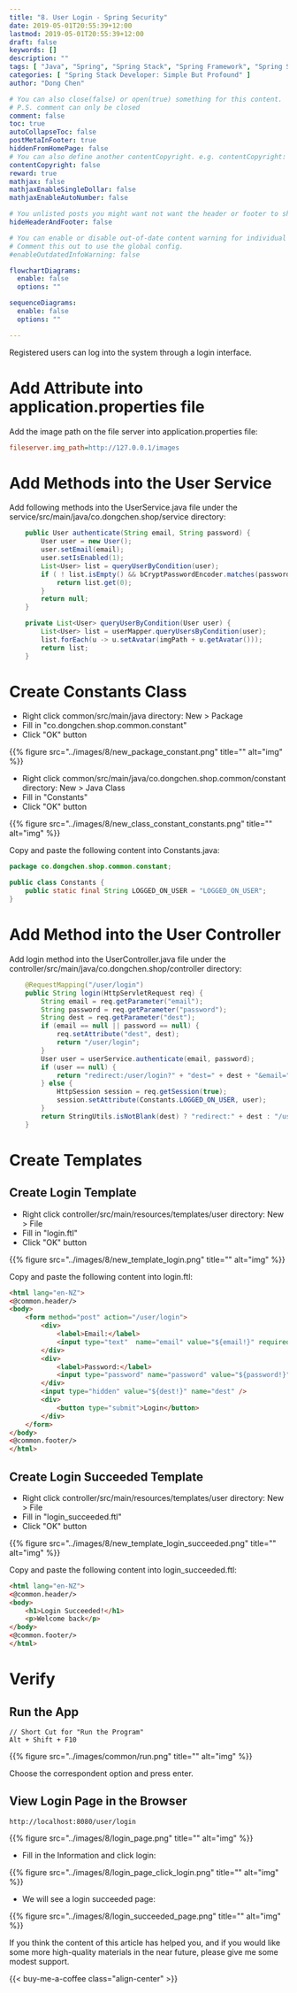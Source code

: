```yaml
---
title: "8. User Login - Spring Security"
date: 2019-05-01T20:55:39+12:00
lastmod: 2019-05-01T20:55:39+12:00
draft: false
keywords: []
description: ""
tags: [ "Java", "Spring", "Spring Stack", "Spring Framework", "Spring Security" ]
categories: [ "Spring Stack Developer: Simple But Profound" ]
author: "Dong Chen"

# You can also close(false) or open(true) something for this content.
# P.S. comment can only be closed
comment: false
toc: true
autoCollapseToc: false
postMetaInFooter: true
hiddenFromHomePage: false
# You can also define another contentCopyright. e.g. contentCopyright: "This is another copyright."
contentCopyright: false
reward: true
mathjax: false
mathjaxEnableSingleDollar: false
mathjaxEnableAutoNumber: false

# You unlisted posts you might want not want the header or footer to show
hideHeaderAndFooter: false

# You can enable or disable out-of-date content warning for individual post.
# Comment this out to use the global config.
#enableOutdatedInfoWarning: false

flowchartDiagrams:
  enable: false
  options: ""

sequenceDiagrams: 
  enable: false
  options: ""

---
```


Registered users can log into the system through a login interface.

<!--more-->

# Add Attribute into application.properties file

Add the image path on the file server into application.properties file:

```ini
fileserver.img_path=http://127.0.0.1/images
```

# Add Methods into the User Service

Add following methods into the UserService.java file under the service/src/main/java/co.dongchen.shop/service directory:

```java
    public User authenticate(String email, String password) {
        User user = new User();
        user.setEmail(email);
        user.setIsEnabled(1);
        List<User> list = queryUserByCondition(user);
        if ( ! list.isEmpty() && bCryptPasswordEncoder.matches(password, list.get(0).getPassword()) ) {
            return list.get(0);
        }
        return null;
    }

    private List<User> queryUserByCondition(User user) {
        List<User> list = userMapper.queryUsersByCondition(user);
        list.forEach(u -> u.setAvatar(imgPath + u.getAvatar()));
        return list;
    }
```

# Create Constants Class

* Right click common/src/main/java directory: New > Package
* Fill in "co.dongchen.shop.common.constant"
* Click "OK" button

{{% figure src="../images/8/new_package_constant.png" title="" alt="img" %}}

* Right click common/src/main/java/co.dongchen.shop.common/constant directory: New > Java Class
* Fill in "Constants"
* Click "OK" button

{{% figure src="../images/8/new_class_constant_constants.png" title="" alt="img" %}}

Copy and paste the following content into Constants.java:

```java
package co.dongchen.shop.common.constant;

public class Constants {
    public static final String LOGGED_ON_USER = "LOGGED_ON_USER";
}
```

# Add Method into the User Controller

Add login method into the UserController.java file under the controller/src/main/java/co.dongchen.shop/controller directory:

```java
    @RequestMapping("/user/login")
    public String login(HttpServletRequest req) {
        String email = req.getParameter("email");
        String password = req.getParameter("password");
        String dest = req.getParameter("dest");
        if (email == null || password == null) {
            req.setAttribute("dest", dest);
            return "/user/login";
        }
        User user = userService.authenticate(email, password);
        if (user == null) {
            return "redirect:/user/login?" + "dest=" + dest + "&email=" + email + "&" + ResultMsg.errorMsg("Email or Password Incorrect").asUrlParams();
        } else {
            HttpSession session = req.getSession(true);
            session.setAttribute(Constants.LOGGED_ON_USER, user);
        }
        return StringUtils.isNotBlank(dest) ? "redirect:" + dest : "/user/login_succeeded";
    }
```

# Create Templates

## Create Login Template

* Right click controller/src/main/resources/templates/user directory: New > File
* Fill in "login.ftl"
* Click "OK" button

{{% figure src="../images/8/new_template_login.png" title="" alt="img" %}}

Copy and paste the following content into login.ftl:

```html
<html lang="en-NZ">
<@common.header/>
<body>
    <form method="post" action="/user/login">
        <div>
            <label>Email:</label>
            <input type="text"  name="email" value="${email!}" required>
        </div>
        <div>
            <label>Password:</label>
            <input type="password" name="password" value="${password!}" required>
        </div>
        <input type="hidden" value="${dest!}" name="dest" />
        <div>
            <button type="submit">Login</button>
        </div>
    </form>
</body>
<@common.footer/>
</html>
```

## Create Login Succeeded Template

* Right click controller/src/main/resources/templates/user directory: New > File
* Fill in "login_succeeded.ftl"
* Click "OK" button

{{% figure src="../images/8/new_template_login_succeeded.png" title="" alt="img" %}}

Copy and paste the following content into login_succeeded.ftl:

```html
<html lang="en-NZ">
<@common.header/>
<body>
    <h1>Login Succeeded!</h1>
    <p>Welcome back</p>
</body>
<@common.footer/>
</html>
```

# Verify

## Run the App

```Code
// Short Cut for "Run the Program"
Alt + Shift + F10
```

{{% figure src="../images/common/run.png" title="" alt="img" %}}

Choose the correspondent option and press enter.

## View Login Page in the Browser

```http
http://localhost:8080/user/login
```

{{% figure src="../images/8/login_page.png" title="" alt="img" %}}

* Fill in the Information and click login:

{{% figure src="../images/8/login_page_click_login.png" title="" alt="img" %}}

* We will see a login succeeded page:

{{% figure src="../images/8/login_succeeded_page.png" title="" alt="img" %}}

If you think the content of this article has helped you, and if you would like some more high-quality materials in the near future, please give me some modest support.

<!-- Buy Me a Coffee Button -->
{{< buy-me-a-coffee class="align-center" >}}
